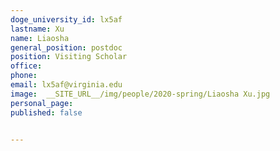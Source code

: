 ```yaml
---
doge_university_id: lx5af
lastname: Xu
name: Liaosha
general_position: postdoc
position: Visiting Scholar
office: 
phone: 
email: lx5af@virginia.edu
image:  __SITE_URL__/img/people/2020-spring/Liaosha Xu.jpg
personal_page:
published: false


---
```

